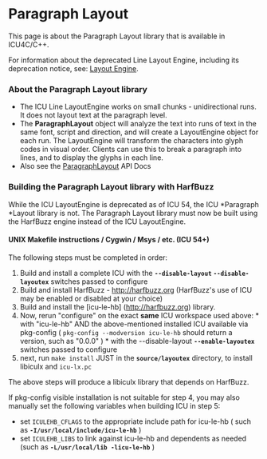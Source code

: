# Paragraph Layout

This page is about the Paragraph Layout library that is available in ICU4C/C++.

For information about the deprecated Line Layout Engine, including its deprecation notice,
see: [Layout Engine](index.md).

### About the Paragraph Layout library

*   The ICU Line LayoutEngine works on small chunks - unidirectional runs. It does
    not layout text at the paragraph level.
*   The **ParagraphLayout** object will analyze the text into runs of text in
    the same font, script and direction, and will create a LayoutEngine object
    for each run. The LayoutEngine will transform the characters into glyph
    codes in visual order. Clients can use this to break a paragraph into lines,
    and to display the glyphs in each line.
*   Also see the
    [ParagraphLayout](https://unicode-org.github.io/icu-docs/apidoc/released/icu4c/classicu_1_1ParagraphLayout.html)
    API Docs

### Building the Paragraph Layout library with HarfBuzz

While the ICU LayoutEngine is deprecated as of ICU 54, the ICU *Paragraph
*Layout library is not. The Paragraph Layout library must now be built using the HarfBuzz engine instead of the ICU LayoutEngine.

#### UNIX Makefile instructions / Cygwin / Msys / etc. (ICU 54+)

The following steps must be completed in order:

1.  Build and install a complete ICU with the **`--disable-layout`
    `--disable-layoutex`** switches passed to configure
2.  Build and install HarfBuzz - ​http://harfbuzz.org (HarfBuzz's use of ICU may
    be enabled or disabled at your choice)
3.  Build and install the \[icu-le-hb\] (​http://harfbuzz.org) library.
4.  Now, rerun "configure" on the exact **same** ICU workspace used above:
    \* with "icu-le-hb" AND the above-mentioned installed ICU available via
    pkg-config ( `pkg-config --modversion icu-le-hb` should return a version,
    such as "0.0.0" )
    \* with the --disable-layout **`--enable-layoutex`** switches passed to
    configure
5.  next, run `make install` JUST in the **`source/layoutex`** directory, to install
    libiculx and `icu-lx.pc`

The above steps will produce a libiculx library that depends on HarfBuzz.

If pkg-config visible installation is not suitable for step 4, you may also
manually set the following variables when building ICU in step 5:

*   set `ICULEHB_CFLAGS` to the appropriate include path for icu-le-hb ( such
    as **`-I/usr/local/include/icu-le-hb`** )
*   set `ICULEHB_LIBS` to link against icu-le-hb and dependents as needed
    (such as **`-L/usr/local/lib -licu-le-hb`** )
